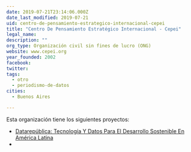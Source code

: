 ```yaml
---
date: 2019-07-21T23:14:06.000Z
date_last_modified: 2019-07-21
uid: centro-de-pensamiento-estrategico-internacional-cepei
title: "Centro De Pensamiento Estratégico Internacional - Cepei"
legal_name: 
description: ""
org_type: Organización civil sin fines de lucro (ONG)
website: www.cepei.org
year_founded: 2002
facebook: 
twitter: 
tags:
  - otro
  - periodismo-de-datos
cities: 
  - Buenos Aires

---
```


Esta organización tiene los siguientes proyectos:

- [Datarepública: Tecnología Y Datos Para El Desarrollo Sostenible En América Latina](/i/datarepublica-tecnologia-y-datos-para-el-desarrollo-sostenible-en-america-latina.html)
- [](/i/datarepublica-tecnologia-y-datos-para-el-desarrollo-sostenible-en-america-latina.html)
